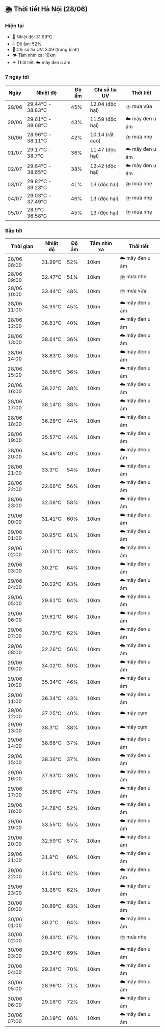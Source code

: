 ## 🌦️ Thời tiết Hà Nội (28/06)

### Hiện tại

- 🌡️ Nhiệt độ: 31.99℃
- 💦 Độ ẩm: 52%
- 🌟 Chỉ số tia UV: 3.09 (trung bình)
- 👁️ Tầm nhìn xa: 10km
- ☂️ Thời tiết: ☁️ mây đen u ám

### 7 ngày tới

| Ngày | Nhiệt độ | Độ ẩm | Chỉ số tia UV | Thời tiết |
| --- | --- | --- | --- | --- |
| 28/06 | 29.44℃ - 38.83℃ | 45% | 12.04 (độc hại) | ⛈️ mưa vừa |
| 29/06 | 29.61℃ - 38.68℃ | 43% | 11.59 (độc hại) | ☁️ mây đen u ám |
| 30/06 | 28.96℃ - 38.11℃ | 42% | 10.14 (rất cao) | ⛈️ mưa nhẹ |
| 01/07 | 29.17℃ - 38.7℃ | 36% | 11.47 (độc hại) | ☁️ mây đen u ám |
| 02/07 | 29.64℃ - 38.65℃ | 38% | 12.42 (độc hại) | ☁️ mây đen u ám |
| 03/07 | 29.82℃ - 39.23℃ | 41% | 13 (độc hại) | ⛈️ mưa nhẹ |
| 04/07 | 29.03℃ - 37.49℃ | 46% | 13 (độc hại) | ⛈️ mưa nhẹ |
| 05/07 | 28.9℃ - 36.58℃ | 45% | 13 (độc hại) | ⛈️ mưa nhẹ |

### Sắp tới

| Thời gian | Nhiệt độ | Độ ẩm | Tầm nhìn xa | Thời tiết |
| --- | --- | --- | --- | --- |
| 28/06 08:00 | 31.99℃ | 52% | 10km | ☁️ mây đen u ám |
| 28/06 09:00 | 32.47℃ | 51% | 10km | ⛈️ mưa nhẹ |
| 28/06 10:00 | 33.44℃ | 48% | 10km | ⛈️ mưa vừa |
| 28/06 11:00 | 34.95℃ | 45% | 10km | ☁️ mây đen u ám |
| 28/06 12:00 | 36.81℃ | 40% | 10km | ☁️ mây đen u ám |
| 28/06 13:00 | 38.64℃ | 36% | 10km | ☁️ mây đen u ám |
| 28/06 14:00 | 38.83℃ | 36% | 10km | ☁️ mây đen u ám |
| 28/06 15:00 | 38.66℃ | 36% | 10km | ☁️ mây đen u ám |
| 28/06 16:00 | 38.22℃ | 38% | 10km | ☁️ mây đen u ám |
| 28/06 17:00 | 38.14℃ | 38% | 10km | ☁️ mây đen u ám |
| 28/06 18:00 | 36.28℃ | 44% | 10km | ☁️ mây đen u ám |
| 28/06 19:00 | 35.57℃ | 44% | 10km | ☁️ mây đen u ám |
| 28/06 20:00 | 34.46℃ | 49% | 10km | ☁️ mây đen u ám |
| 28/06 21:00 | 33.3℃ | 54% | 10km | ☁️ mây đen u ám |
| 28/06 22:00 | 32.66℃ | 56% | 10km | ☁️ mây đen u ám |
| 28/06 23:00 | 32.06℃ | 58% | 10km | ☁️ mây đen u ám |
| 29/06 00:00 | 31.41℃ | 60% | 10km | ☁️ mây đen u ám |
| 29/06 01:00 | 30.95℃ | 61% | 10km | ☁️ mây đen u ám |
| 29/06 02:00 | 30.51℃ | 63% | 10km | ☁️ mây đen u ám |
| 29/06 03:00 | 30.2℃ | 64% | 10km | ☁️ mây đen u ám |
| 29/06 04:00 | 30.02℃ | 63% | 10km | ☁️ mây đen u ám |
| 29/06 05:00 | 29.61℃ | 64% | 10km | ☁️ mây đen u ám |
| 29/06 06:00 | 29.61℃ | 66% | 10km | ☁️ mây đen u ám |
| 29/06 07:00 | 30.75℃ | 62% | 10km | ☁️ mây đen u ám |
| 29/06 08:00 | 32.26℃ | 56% | 10km | ☁️ mây đen u ám |
| 29/06 09:00 | 34.02℃ | 50% | 10km | ☁️ mây đen u ám |
| 29/06 10:00 | 35.34℃ | 46% | 10km | ☁️ mây đen u ám |
| 29/06 11:00 | 36.34℃ | 43% | 10km | ☁️ mây đen u ám |
| 29/06 12:00 | 37.25℃ | 40% | 10km | ☁️ mây cụm |
| 29/06 13:00 | 38.3℃ | 38% | 10km | ☁️ mây cụm |
| 29/06 14:00 | 38.68℃ | 37% | 10km | ☁️ mây đen u ám |
| 29/06 15:00 | 38.36℃ | 37% | 10km | ☁️ mây đen u ám |
| 29/06 16:00 | 37.93℃ | 39% | 10km | ☁️ mây đen u ám |
| 29/06 17:00 | 35.96℃ | 47% | 10km | ☁️ mây đen u ám |
| 29/06 18:00 | 34.78℃ | 52% | 10km | ☁️ mây đen u ám |
| 29/06 19:00 | 33.55℃ | 55% | 10km | ☁️ mây đen u ám |
| 29/06 20:00 | 32.59℃ | 57% | 10km | ☁️ mây đen u ám |
| 29/06 21:00 | 31.9℃ | 60% | 10km | ☁️ mây đen u ám |
| 29/06 22:00 | 31.54℃ | 62% | 10km | ☁️ mây đen u ám |
| 29/06 23:00 | 31.28℃ | 62% | 10km | ☁️ mây đen u ám |
| 30/06 00:00 | 30.89℃ | 63% | 10km | ☁️ mây đen u ám |
| 30/06 01:00 | 30.2℃ | 64% | 10km | ☁️ mây đen u ám |
| 30/06 02:00 | 29.43℃ | 67% | 10km | ⛈️ mưa nhẹ |
| 30/06 03:00 | 29.34℃ | 69% | 10km | ☁️ mây đen u ám |
| 30/06 04:00 | 29.24℃ | 70% | 10km | ☁️ mây đen u ám |
| 30/06 05:00 | 28.96℃ | 71% | 10km | ☁️ mây đen u ám |
| 30/06 06:00 | 29.16℃ | 72% | 10km | ☁️ mây đen u ám |
| 30/06 07:00 | 30.19℃ | 68% | 10km | ☁️ mây đen u ám |
